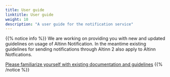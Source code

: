 ```yaml
---
title: User guide
linktitle: User guide
weight: 10
description: "A user guide for the notification service"
---
```


{{% notice info %}}
We are working on providing you with new and updated guidelines on usage of Altinn Notification. 
In the meantime existing guidelines for sending notifications through Altinn 2 also apply to Altinn Notfications. 


[Please familiarize yourself with existing documentation and guidelines](https://altinn.github.io/docs/utviklingsguider/varsling/)
{{% /notice %}}


